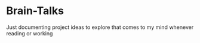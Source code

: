 # Brain-Talks
Just documenting project ideas to explore that comes to my mind whenever reading or working 
